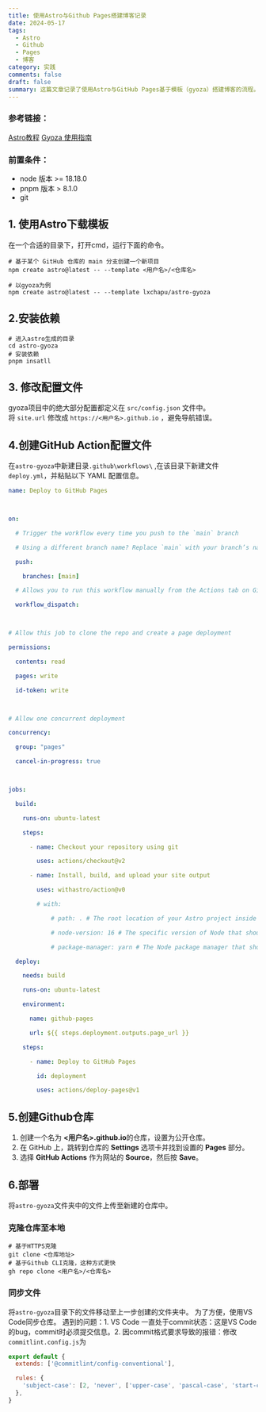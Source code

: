 ```yaml
---
title: 使用Astro与Github Pages搭建博客记录
date: 2024-05-17
tags:
  - Astro
  - Github
  - Pages
  - 博客
category: 实践
comments: false
draft: false
summary: 这篇文章记录了使用Astro与GitHub Pages基于模板（gyoza）搭建博客的流程。
---
```


### 参考链接：

[Astro教程](https://docs.astro.build/zh-cn/getting-started/)
[Gyoza 使用指南](https://github.com/lxchapu/astro-gyoza)

### 前置条件：

- node 版本 >= 18.18.0
- pnpm 版本 > 8.1.0
- git

## 1. 使用Astro下载模板

在一个合适的目录下，打开cmd，运行下面的命令。

```shell
# 基于某个 GitHub 仓库的 main 分支创建一个新项目
npm create astro@latest -- --template <用户名>/<仓库名>

# 以gyoza为例
npm create astro@latest -- --template lxchapu/astro-gyoza
```

## 2.安装依赖

```shell
# 进入astro生成的目录
cd astro-gyoza
# 安装依赖
pnpm insatll
```

## 3. 修改配置文件

gyoza项目中的绝大部分配置都定义在 `src/config.json` 文件中。
将 `site.url` 修改成 `https://<用户名>.github.io` ，避免导航错误。

## 4.创建GitHub Action配置文件

在`astro-gyoza`中新建目录`.github\workflows\` ,在该目录下新建文件`deploy.yml`，并粘贴以下 YAML 配置信息。

```yml
name: Deploy to GitHub Pages



on:

  # Trigger the workflow every time you push to the `main` branch

  # Using a different branch name? Replace `main` with your branch’s name

  push:

    branches: [main]

  # Allows you to run this workflow manually from the Actions tab on GitHub.

  workflow_dispatch:



# Allow this job to clone the repo and create a page deployment

permissions:

  contents: read

  pages: write

  id-token: write



# Allow one concurrent deployment

concurrency:

  group: "pages"

  cancel-in-progress: true



jobs:

  build:

    runs-on: ubuntu-latest

    steps:

      - name: Checkout your repository using git

        uses: actions/checkout@v2

      - name: Install, build, and upload your site output

        uses: withastro/action@v0

        # with:

            # path: . # The root location of your Astro project inside the repository. (optional)

            # node-version: 16 # The specific version of Node that should be used to build your site. Defaults to 16. (optional)

            # package-manager: yarn # The Node package manager that should be used to install dependencies and build your site. Automatically detected based on your lockfile. (optional)

  deploy:

    needs: build

    runs-on: ubuntu-latest

    environment:

      name: github-pages

      url: ${{ steps.deployment.outputs.page_url }}

    steps:

      - name: Deploy to GitHub Pages

        id: deployment

        uses: actions/deploy-pages@v1
```

## 5.创建Github仓库

1. 创建一个名为 **<用户名>.github.io**的仓库，设置为公开仓库。
2. 在 GitHub 上，跳转到仓库的 **Settings** 选项卡并找到设置的 **Pages** 部分。
3. 选择 **GitHub Actions** 作为网站的 **Source**，然后按 **Save**。

## 6.部署

将`astro-gyoza`文件夹中的文件上传至新建的仓库中。

### 克隆仓库至本地

```shell
# 基于HTTPS克隆
git clone <仓库地址>
# 基于Github CLI克隆，这种方式更快
gh repo clone <用户名>/<仓库名>
```

### 同步文件

将`astro-gyoza`目录下的文件移动至上一步创建的文件夹中。
为了方便，使用VS Code同步仓库。
遇到的问题：1. VS Code 一直处于commit状态：这是VS Code的bug，commit时必须提交信息。2. 因commit格式要求导致的报错：修改`commitlint.config.js`为

```javascript
export default {
  extends: ['@commitlint/config-conventional'],

  rules: {
    'subject-case': [2, 'never', ['upper-case', 'pascal-case', 'start-case']],
  },
}
```
